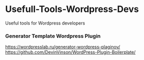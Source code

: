 # Usefull-Tools-Wordpress-Devs
Useful tools for Wordpress developers

### Generator Template Wordpress Plugin

https://wordpresslab.ru/generator-wordpress-plaginov/
https://github.com/DevinVinson/WordPress-Plugin-Boilerplate/
